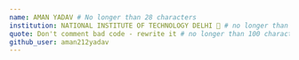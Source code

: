 ```yaml
---
name: AMAN YADAV # No longer than 28 characters
institution: NATIONAL INSTITUTE OF TECHNOLOGY DELHI 🚩 # no longer than 58 characters
quote: Don't comment bad code - rewrite it # no longer than 100 characters, avoid using quotes(") to guarantee the format remains the same.
github_user: aman212yadav
---
```


